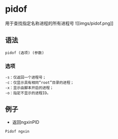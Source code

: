 # pidof

用于查找指定名称进程的所有进程号
![[imgs/pidof.png]]

## 语法
```shell
pidof (选项) (参数)
```

### 选项
```shell
-s：仅返回一个进程号；
-c：仅显示具有相同“root”目录的进程；
-x：显示由脚本开启的进程；
-o：指定不显示的进程ID。
```

## 例子
- 返回ngxinPID
```shell
Pidof ngxin
```
